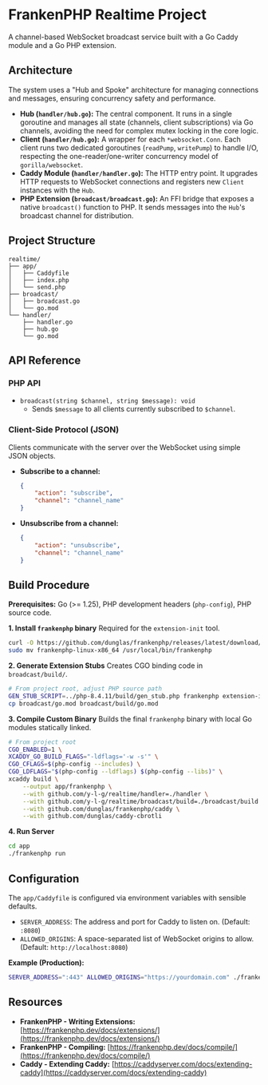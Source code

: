 # FrankenPHP Realtime Project

A channel-based WebSocket broadcast service built with a Go Caddy module and a Go PHP extension.

## Architecture

The system uses a "Hub and Spoke" architecture for managing connections and messages, ensuring concurrency safety and performance.

-   **Hub (`handler/hub.go`):** The central component. It runs in a single goroutine and manages all state (channels, client subscriptions) via Go channels, avoiding the need for complex mutex locking in the core logic.
-   **Client (`handler/hub.go`):** A wrapper for each `*websocket.Conn`. Each client runs two dedicated goroutines (`readPump`, `writePump`) to handle I/O, respecting the one-reader/one-writer concurrency model of `gorilla/websocket`.
-   **Caddy Module (`handler/handler.go`):** The HTTP entry point. It upgrades HTTP requests to WebSocket connections and registers new `Client` instances with the `Hub`.
-   **PHP Extension (`broadcast/broadcast.go`):** An FFI bridge that exposes a native `broadcast()` function to PHP. It sends messages into the `Hub`'s broadcast channel for distribution.

## Project Structure

```
realtime/
├── app/
│   ├── Caddyfile
│   ├── index.php
│   └── send.php
├── broadcast/
│   ├── broadcast.go
│   └── go.mod
└── handler/
    ├── handler.go
    ├── hub.go
    └── go.mod
```

## API Reference

### PHP API

-   `broadcast(string $channel, string $message): void`
    -   Sends `$message` to all clients currently subscribed to `$channel`.

### Client-Side Protocol (JSON)

Clients communicate with the server over the WebSocket using simple JSON objects.

-   **Subscribe to a channel:**
    ```json
    {
        "action": "subscribe",
        "channel": "channel_name"
    }
    ```
-   **Unsubscribe from a channel:**
    ```json
    {
        "action": "unsubscribe",
        "channel": "channel_name"
    }
    ```

## Build Procedure

**Prerequisites:** Go (>= 1.25), PHP development headers (`php-config`), PHP source code.

**1. Install `frankenphp` binary**
Required for the `extension-init` tool.
```bash
curl -O https://github.com/dunglas/frankenphp/releases/latest/download/frankenphp-linux-x86_64
sudo mv frankenphp-linux-x86_64 /usr/local/bin/frankenphp
```

**2. Generate Extension Stubs**
Creates CGO binding code in `broadcast/build/`.
```bash
# From project root, adjust PHP source path
GEN_STUB_SCRIPT=../php-8.4.11/build/gen_stub.php frankenphp extension-init broadcast/broadcast.go
cp broadcast/go.mod broadcast/build/go.mod
```

**3. Compile Custom Binary**
Builds the final `frankenphp` binary with local Go modules statically linked.
```bash
# From project root
CGO_ENABLED=1 \
XCADDY_GO_BUILD_FLAGS="-ldflags='-w -s'" \
CGO_CFLAGS=$(php-config --includes) \
CGO_LDFLAGS="$(php-config --ldflags) $(php-config --libs)" \
xcaddy build \
    --output app/frankenphp \
    --with github.com/y-l-g/realtime/handler=./handler \
    --with github.com/y-l-g/realtime/broadcast/build=./broadcast/build \
    --with github.com/dunglas/frankenphp/caddy \
    --with github.com/dunglas/caddy-cbrotli
```

**4. Run Server**
```bash
cd app
./frankenphp run
```

## Configuration

The `app/Caddyfile` is configured via environment variables with sensible defaults.

-   `SERVER_ADDRESS`: The address and port for Caddy to listen on. (Default: `:8080`)
-   `ALLOWED_ORIGINS`: A space-separated list of WebSocket origins to allow. (Default: `http://localhost:8080`)

**Example (Production):**
```bash
SERVER_ADDRESS=":443" ALLOWED_ORIGINS="https://yourdomain.com" ./frankenphp run
```

## Resources

-   **FrankenPHP - Writing Extensions:** [https://frankenphp.dev/docs/extensions/](https://frankenphp.dev/docs/extensions/)
-   **FrankenPHP - Compiling:** [https://frankenphp.dev/docs/compile/](https://frankenphp.dev/docs/compile/)
-   **Caddy - Extending Caddy:** [https://caddyserver.com/docs/extending-caddy](https://caddyserver.com/docs/extending-caddy)

